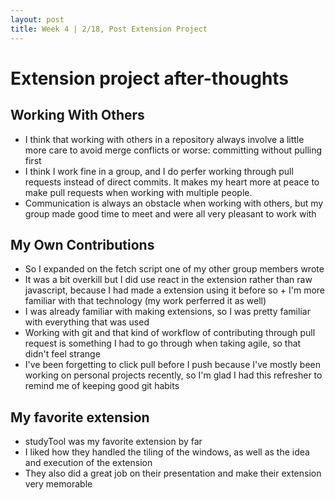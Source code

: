 ```yaml
---
layout: post
title: Week 4 | 2/18, Post Extension Project
---
```


# Extension project after-thoughts

## Working With Others

* I think that working with others in a repository always involve a little more care to avoid merge conflicts or worse: committing without pulling first
* I think I work fine in a group, and I do perfer working through pull requests instead of direct commits. It makes my heart more at peace to make pull requests when working with multiple people. 
* Communication is always an obstacle when working with others, but my group made good time to meet and were all very pleasant to work with
 <!--more-->
## My Own Contributions
* So I expanded on the fetch script one of my other group members wrote
* It was a bit overkill but I did use react in the extension rather than raw javascript, because I had made a extension using it before so + I'm more familiar with that technology (my work perferred it as well)
* I was already familiar with making extensions, so I was pretty familiar with everything that was used
* Working with git and that kind of workflow of contributing through pull request is something I had to go through when taking agile, so that didn't feel strange
* I've been forgetting to click pull before I push because I've mostly been working on personal projects recently, so I'm glad I had this refresher to remind me of keeping good git habits

## My favorite extension
* studyTool was my favorite extension by far 
* I liked how they handled the tiling of the windows, as well as the idea and execution of the extension
* They also did a great job on their presentation and make their extension very memorable